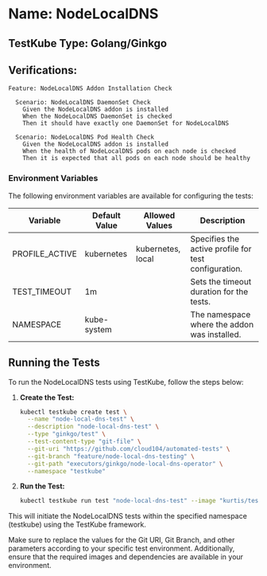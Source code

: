 # Name: NodeLocalDNS

## TestKube Type: Golang/Ginkgo

## Verifications:

```
Feature: NodeLocalDNS Addon Installation Check

  Scenario: NodeLocalDNS DaemonSet Check
    Given the NodeLocalDNS addon is installed
    When the NodeLocalDNS DaemonSet is checked
    Then it should have exactly one DaemonSet for NodeLocalDNS

  Scenario: NodeLocalDNS Pod Health Check
    Given the NodeLocalDNS addon is installed
    When the health of NodeLocalDNS pods on each node is checked
    Then it is expected that all pods on each node should be healthy
```

### Environment Variables

The following environment variables are available for configuring the tests:

| Variable       | Default Value | Allowed Values    | Description                                          |
|----------------|---------------|-------------------|------------------------------------------------------|
| PROFILE_ACTIVE | kubernetes    | kubernetes, local | Specifies the active profile for test configuration. |
| TEST_TIMEOUT   | 1m            |                   | Sets the timeout duration for the tests.             |
| NAMESPACE      | kube-system   |                   | The namespace where the addon was installed.         |

## Running the Tests

To run the NodeLocalDNS tests using TestKube, follow the steps below:

1. **Create the Test:**
    ```bash
    kubectl testkube create test \
      --name "node-local-dns-test" \
      --description "node-local-dns-test" \
      --type "ginkgo/test" \
      --test-content-type "git-file" \
      --git-uri "https://github.com/cloud104/automated-tests" \
      --git-branch "feature/node-local-dns-testing" \
      --git-path "executors/ginkgo/node-local-dns-operator" \
      --namespace "testkube"
    ```

2. **Run the Test:**
    ```bash
    kubectl testkube run test "node-local-dns-test" --image "kurtis/testkube-executor-ginkgo:1.15.16" --namespace "testkube"
    ```

This will initiate the NodeLocalDNS tests within the specified namespace (testkube) using the TestKube framework.

Make sure to replace the values for the Git URI, Git Branch, and other parameters according to your specific test
environment. Additionally, ensure that the required images and dependencies are available in your environment.

